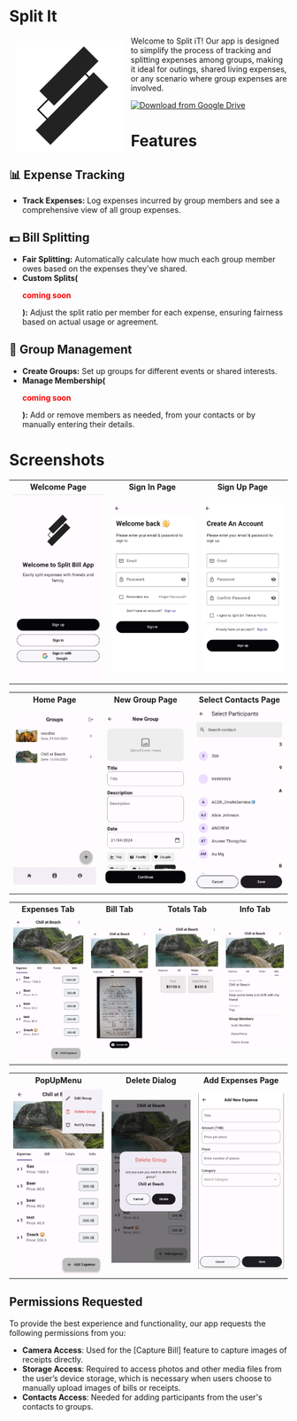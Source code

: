 # Split It

<img src="assets/logo.png" align="left"
width="200" hspace="10" vspace="10">
Welcome to Split iT! Our app is designed to simplify the process of tracking and splitting expenses among groups, making it ideal for outings, shared living expenses, or any scenario where group expenses are involved.
<p align="left">
<a href="https://drive.google.com/file/d/1j_CN-AZOl8G5u_kNzQHPVO800neMMpuM/view?usp=sharing">
    <img alt="Download from Google Drive"
        height="80"
        src="https://cdn.discordapp.com/attachments/1150116334617759794/1231316379374850119/image.png?ex=663683bd&is=66240ebd&hm=5127465c80ba744f92789921d223fda4df4c1cedeb09944b6fba7cb6111abd99&" />
</a>  
</p>

# Features

## 📊 Expense Tracking
- **Track Expenses:** Log expenses incurred by group members and see a comprehensive view of all group expenses.

## 💵 Bill Splitting
- **Fair Splitting:** Automatically calculate how much each group member owes based on the expenses they've shared.
- **Custom Splits(<p style="color:red">coming soon</p>):** Adjust the split ratio per member for each expense, ensuring fairness based on actual usage or agreement.

## 👥 Group Management
- **Create Groups:** Set up groups for different events or shared interests.
- **Manage Membership(<p style="color:red">coming soon</p>):** Add or remove members as needed, from your contacts or by manually entering their details.

# Screenshots

<table>
  <tr>
    <th>Welcome Page</th>
    <th>Sign In Page</th>
    <th>Sign Up Page</th>
  </tr>
  <tr>
    <td><img src="screenshot/Welcome_page.jpg" alt="Welcome Page" width="250"/></td>
    <td><img src="screenshot/Sign_in.jpg" alt="Sign In Page" width="250"/></td>
    <td><img src="screenshot/Sign_up.jpg" alt="Sign Up Page" width="250"/></td>
  </tr>
</table>

<table>
  <tr>
    <th>Home Page</th>
    <th>New Group Page</th>
    <th>Select Contacts Page</th>
  </tr>
  <tr>
    <td><img src="screenshot/HOME.jpg" alt="Home Page" width="250"/></td>
    <td><img src="screenshot/New_group.jpg" alt="New Group Page" width="250"/></td>
    <td><img src="screenshot/Select Participants.jpg" alt="Select Contacts Page" width="250"/></td>
  </tr>
</table>

<table>
  <tr>
    <th>Expenses Tab</th>
    <th>Bill Tab</th>
    <th>Totals Tab</th>
    <th>Info Tab</th>
  </tr>
  <tr>
    <td><img src="screenshot/GroupDetail.jpg" alt="Expenses Tabview" width="200"/></td>
    <td><img src="screenshot/Bill.jpg" alt="Bill Tabview" width="200"/></td>
    <td><img src="screenshot/Total.jpg" alt="Totals Tabview" width="200"/></td>
    <td><img src="screenshot/Infomation.jpg" alt="Info Tabview" width="200"/></td>
  </tr>
</table>

<table>
  <tr>
    <th>PopUpMenu</th>
    <th>Delete Dialog</th>
    <th>Add Expenses Page</th>
  </tr>
  <tr>
    <td><img src="screenshot/PopupMenuButton.jpg" alt="PopupMenu" width="250"/></td>
    <td><img src="screenshot/Delete.jpg" alt="Delete Dialog" width="250"/></td>
    <td><img src="screenshot/addExpense.png" alt="Add Expense Page" width="250"/></td>
  </tr>
</table>


## Permissions Requested

To provide the best experience and functionality, our app requests the following permissions from you:

- **Camera Access**: Used for the [Capture Bill] feature to capture images of receipts directly.
- **Storage Access**: Required to access photos and other media files from the user’s device storage, which is necessary when users choose to manually upload images of bills or receipts.
- **Contacts Access**: Needed for adding participants from the user's contacts to groups.
